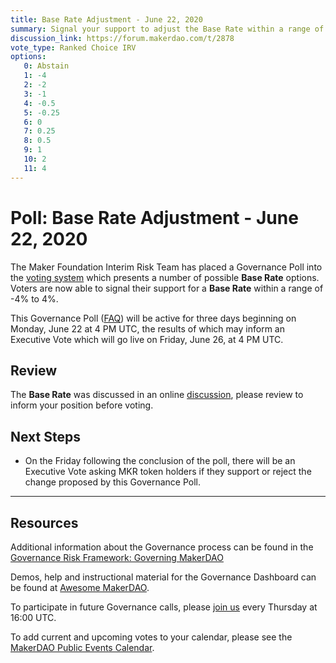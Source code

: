 ```yaml
---
title: Base Rate Adjustment - June 22, 2020
summary: Signal your support to adjust the Base Rate within a range of -4% to 4%
discussion_link: https://forum.makerdao.com/t/2878
vote_type: Ranked Choice IRV
options:
   0: Abstain
   1: -4
   2: -2
   3: -1
   4: -0.5
   5: -0.25
   6: 0
   7: 0.25
   8: 0.5
   9: 1
   10: 2
   11: 4
---
```

# Poll: Base Rate Adjustment - June 22, 2020

The Maker Foundation Interim Risk Team has placed a Governance Poll into the [voting system](https://vote.makerdao.com/polling) which presents a number of possible **Base Rate** options. Voters are now able to signal their support for a **Base Rate** within a range of -4% to 4%.

This Governance Poll ([FAQ](https://community-development.makerdao.com/makerdao-mcd-faqs/faqs#governance)) will be active for three days beginning on Monday, June 22 at 4 PM UTC, the results of which may inform an Executive Vote which will go live on Friday, June 26, at 4 PM UTC.

## Review

The **Base Rate** was discussed in an online [discussion](https://forum.makerdao.com/t/2380), please review to inform your position before voting.

## Next Steps

* On the Friday following the conclusion of the poll, there will be an Executive Vote asking MKR token holders if they support or reject the change proposed by this Governance Poll.

---

## Resources

Additional information about the Governance process can be found in the [Governance Risk Framework: Governing MakerDAO](https://community-development.makerdao.com/governance/governance-risk-framework)

Demos, help and instructional material for the Governance Dashboard can be found at [Awesome MakerDAO](https://awesome.makerdao.com/#voting).

To participate in future Governance calls, please [join us](https://community-development.makerdao.com/governance/governance-and-risk-meetings) every Thursday at 16:00 UTC.

To add current and upcoming votes to your calendar, please see the [MakerDAO Public Events Calendar](https://calendar.google.com/calendar/embed?src=makerdao.com_3efhm2ghipksegl009ktniomdk%40group.calendar.google.com&ctz=America%2FLos_Angeles).
